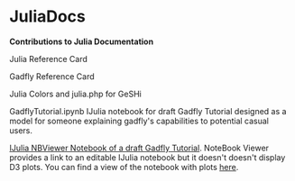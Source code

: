 JuliaDocs
=========

**Contributions to Julia Documentation**

Julia Reference Card

Gadfly Reference Card

Julia Colors and julia.php for GeSHi

GadflyTutorial.ipynb IJulia notebook for draft Gadfly Tutorial designed as a model for someone explaining gadfly's capabilities to potential casual users.

[IJulia NBViewer Notebook of a draft Gadfly Tutorial](http://nbviewer.ipython.org/urls/raw.github.com/john9631/JuliaDocs/master/GadflyTutorial.ipynb).  NoteBook Viewer provides a link to an editable IJulia notebook but it doesn't doesn't display D3 plots.  You can find a view of the notebook with plots [here](http://john9631.co.nf/GadflyTutorial.html).
